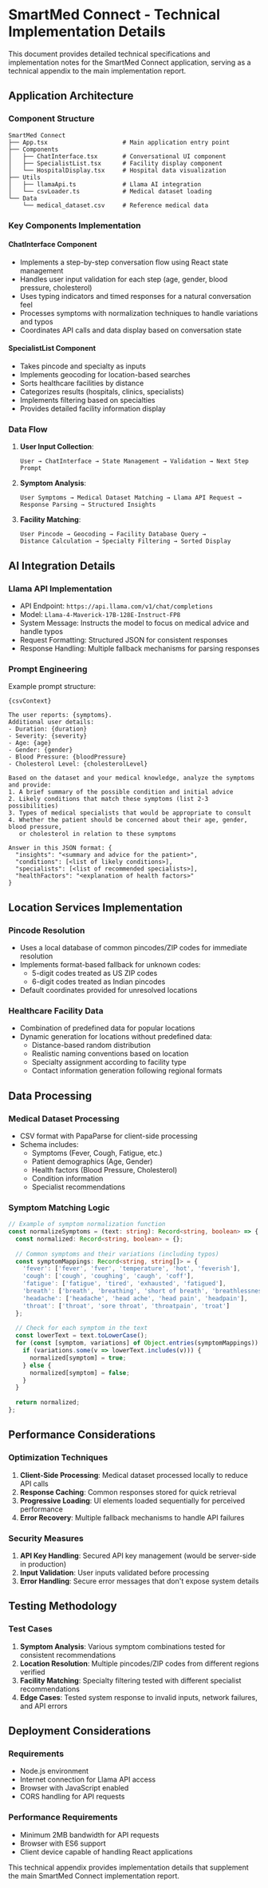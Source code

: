 # SmartMed Connect - Technical Implementation Details

This document provides detailed technical specifications and implementation notes for the SmartMed Connect application, serving as a technical appendix to the main implementation report.

## Application Architecture

### Component Structure
```
SmartMed Connect
├── App.tsx                     # Main application entry point
├── Components
│   ├── ChatInterface.tsx       # Conversational UI component
│   ├── SpecialistList.tsx      # Facility display component
│   └── HospitalDisplay.tsx     # Hospital data visualization
├── Utils
│   ├── llamaApi.ts             # Llama AI integration
│   └── csvLoader.ts            # Medical dataset loading
└── Data
    └── medical_dataset.csv     # Reference medical data
```

### Key Components Implementation

#### ChatInterface Component
- Implements a step-by-step conversation flow using React state management
- Handles user input validation for each step (age, gender, blood pressure, cholesterol)
- Uses typing indicators and timed responses for a natural conversation feel
- Processes symptoms with normalization techniques to handle variations and typos
- Coordinates API calls and data display based on conversation state

#### SpecialistList Component
- Takes pincode and specialty as inputs
- Implements geocoding for location-based searches
- Sorts healthcare facilities by distance
- Categorizes results (hospitals, clinics, specialists)
- Implements filtering based on specialties
- Provides detailed facility information display

### Data Flow

1. **User Input Collection**:
   ```
   User → ChatInterface → State Management → Validation → Next Step Prompt
   ```

2. **Symptom Analysis**:
   ```
   User Symptoms → Medical Dataset Matching → Llama API Request → 
   Response Parsing → Structured Insights
   ```

3. **Facility Matching**:
   ```
   User Pincode → Geocoding → Facility Database Query → 
   Distance Calculation → Specialty Filtering → Sorted Display
   ```

## AI Integration Details

### Llama API Implementation
- API Endpoint: `https://api.llama.com/v1/chat/completions`
- Model: `Llama-4-Maverick-17B-128E-Instruct-FP8`
- System Message: Instructs the model to focus on medical advice and handle typos
- Request Formatting: Structured JSON for consistent responses
- Response Handling: Multiple fallback mechanisms for parsing responses

### Prompt Engineering
Example prompt structure:
```
{csvContext}

The user reports: {symptoms}.
Additional user details:
- Duration: {duration}
- Severity: {severity}
- Age: {age}
- Gender: {gender}
- Blood Pressure: {bloodPressure}
- Cholesterol Level: {cholesterolLevel}

Based on the dataset and your medical knowledge, analyze the symptoms and provide:
1. A brief summary of the possible condition and initial advice
2. Likely conditions that match these symptoms (list 2-3 possibilities)
3. Types of medical specialists that would be appropriate to consult
4. Whether the patient should be concerned about their age, gender, blood pressure, 
   or cholesterol in relation to these symptoms

Answer in this JSON format: {
  "insights": "<summary and advice for the patient>",
  "conditions": [<list of likely conditions>],
  "specialists": [<list of recommended specialists>],
  "healthFactors": "<explanation of health factors>"
}
```

## Location Services Implementation

### Pincode Resolution
- Uses a local database of common pincodes/ZIP codes for immediate resolution
- Implements format-based fallback for unknown codes:
  - 5-digit codes treated as US ZIP codes
  - 6-digit codes treated as Indian pincodes
- Default coordinates provided for unresolved locations

### Healthcare Facility Data
- Combination of predefined data for popular locations
- Dynamic generation for locations without predefined data:
  - Distance-based random distribution
  - Realistic naming conventions based on location
  - Specialty assignment according to facility type
  - Contact information generation following regional formats

## Data Processing

### Medical Dataset Processing
- CSV format with PapaParse for client-side processing
- Schema includes:
  - Symptoms (Fever, Cough, Fatigue, etc.)
  - Patient demographics (Age, Gender)
  - Health factors (Blood Pressure, Cholesterol)
  - Condition information
  - Specialist recommendations

### Symptom Matching Logic
```typescript
// Example of symptom normalization function
const normalizeSymptoms = (text: string): Record<string, boolean> => {
  const normalized: Record<string, boolean> = {};
  
  // Common symptoms and their variations (including typos)
  const symptomMappings: Record<string, string[]> = {
    'fever': ['fever', 'fver', 'temperature', 'hot', 'feverish'],
    'cough': ['cough', 'coughing', 'caugh', 'coff'],
    'fatigue': ['fatigue', 'tired', 'exhausted', 'fatigued'],
    'breath': ['breath', 'breathing', 'short of breath', 'breathlessness'],
    'headache': ['headache', 'head ache', 'head pain', 'headpain'],
    'throat': ['throat', 'sore throat', 'throatpain', 'troat']
  };
  
  // Check for each symptom in the text
  const lowerText = text.toLowerCase();
  for (const [symptom, variations] of Object.entries(symptomMappings)) {
    if (variations.some(v => lowerText.includes(v))) {
      normalized[symptom] = true;
    } else {
      normalized[symptom] = false;
    }
  }
  
  return normalized;
};
```

## Performance Considerations

### Optimization Techniques
1. **Client-Side Processing**: Medical dataset processed locally to reduce API calls
2. **Response Caching**: Common responses stored for quick retrieval
3. **Progressive Loading**: UI elements loaded sequentially for perceived performance
4. **Error Recovery**: Multiple fallback mechanisms to handle API failures

### Security Measures
1. **API Key Handling**: Secured API key management (would be server-side in production)
2. **Input Validation**: User inputs validated before processing
3. **Error Handling**: Secure error messages that don't expose system details

## Testing Methodology

### Test Cases
1. **Symptom Analysis**: Various symptom combinations tested for consistent recommendations
2. **Location Resolution**: Multiple pincodes/ZIP codes from different regions verified
3. **Facility Matching**: Specialty filtering tested with different specialist recommendations
4. **Edge Cases**: Tested system response to invalid inputs, network failures, and API errors

## Deployment Considerations

### Requirements
- Node.js environment
- Internet connection for Llama API access
- Browser with JavaScript enabled
- CORS handling for API requests

### Performance Requirements
- Minimum 2MB bandwidth for API requests
- Browser with ES6 support
- Client device capable of handling React applications

This technical appendix provides implementation details that supplement the main SmartMed Connect implementation report. 